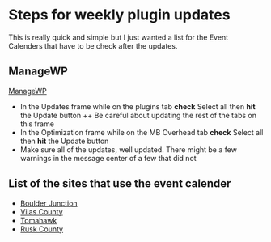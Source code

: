 # Steps for weekly plugin updates

This is really quick and simple but I just wanted a list for the Event Calenders that have to be check after the updates.

## ManageWP
[ManageWP](https://orion.managewp.com/login)
+ In the Updates frame while on the plugins tab **check** Select all then **hit** the Update button
  ++ Be careful about updating the rest of the tabs on this frame
+ In the Optimization frame while on the MB Overhead tab **check** Select all then **hit** the Update button
+ Make sure all of the updates, well updated. There might be a few warnings in the message center of a few that did not

## List of the sites that use the event calender

+ [Boulder Junction](https://boulderjct.org/events/)
+ [Vilas County](https://www.vilaswi.com/events/)
+ [Tomahawk](https://gototomahawk.com/events/)
+ [Rusk County](https://ruskcountywi.com/events/month/)

